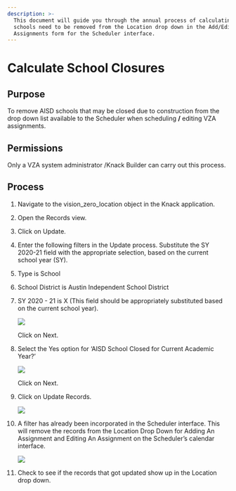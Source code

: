 ```yaml
---
description: >-
  This document will guide you through the annual process of calculating which
  schools need to be removed from the Location drop down in the Add/Edit
  Assignments form for the Scheduler interface.
---
```


# Calculate School Closures

## **Purpose** 

To remove AISD schools  that may be closed due to construction from the drop down list available to the Scheduler when scheduling **/** editing VZA assignments.

## **Permissions** 

Only a VZA system administrator /Knack Builder can carry out this process.  


## **Process**

1. Navigate to the vision\_zero\_location object in the Knack application.
2. Open the Records view. 
3. Click on Update.
4. Enter the following filters in the Update process. Substitute the SY 2020-21 field with the appropriate selection, based on the current school year \(SY\).
5. Type is School
6. School District is Austin Independent School District
7. SY 2020 - 21 is X \(This field should be appropriately substituted based on the current school year\).

   ![](https://lh3.googleusercontent.com/YfAr7kTIEODlFxiMMJYcPdDkPeN7kZhtMd03v2hBgQIdWxgJToVKEiSMvWJHRs0p4SR_q_seKCI2g9NGTPwBK9Ux0wgSTU5wlfc9rkpuYbXg4kAjGggTcVmSPbpXA024o13J1XXo)

   Click on Next. 

8. Select the Yes option for ‘AISD School Closed for Current Academic Year?’ 

   ![](https://lh4.googleusercontent.com/PJN2qsmDqZd6HnvGOfSAIyDgK_qj2HLAD84JbO6Y454Gb1GK_GGdP88sTSqU3i_jpWhwkOYZIKS_IbAl5QgLhzqqPiwWGxk4COSX9h8p8D7w3t4l8XM29wcb9TFtmqg72J_lV9BA)

   Click on Next.

9. Click on Update Records.

   ![](https://lh4.googleusercontent.com/Pu_S0uZgHZXq62l0vy6zN5K4DnRoFx5cjflM5hNjyo85hDSLg7m8NRa1v2OIFqkyH8V3bhR3GNXTo6wCXgG-P0__RurBohc-JQimtp8pfurvxBbKS0fdo9cMIpScndnPJqW1DIcR)

10. A filter has already been incorporated in the Scheduler interface. This will remove the records from the Location Drop Down for Adding An Assignment and Editing An Assignment on the Scheduler’s calendar interface.

    ![](https://lh5.googleusercontent.com/uWIkIBgPRgmfcwWdjS8exRroAFnT7EP9KLodsBJqesMSa2KN1ajFlyGfAdQdG59BaLOfNEdPvd4BBN_kl4I3VqQG9CcY33dRh3BhShNE1aWIeY63TjHkCLgaekM1BPqrMSA35Qln)

11. Check to see if the records that got updated show up in the Location drop down.




